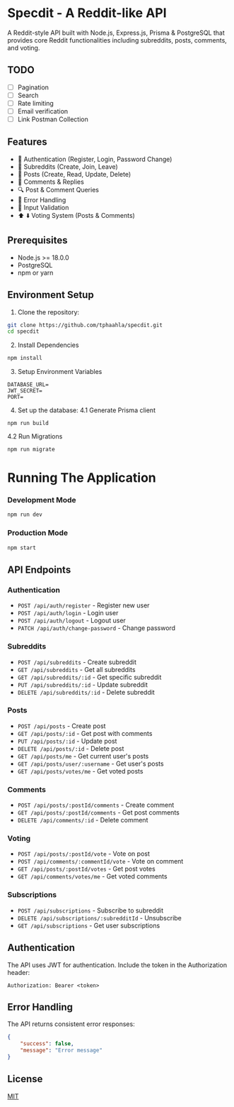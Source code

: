 # Specdit - A Reddit-like API

A Reddit-style API built with Node.js, Express.js, Prisma & PostgreSQL that provides core Reddit functionalities including subreddits, posts, comments, and voting.

## TODO

- [ ] Pagination
- [ ] Search
- [ ] Rate limiting
- [ ] Email verification
- [ ] Link Postman Collection

## Features

- 🔐 Authentication (Register, Login, Password Change)
- 📱 Subreddits (Create, Join, Leave)
- 📝 Posts (Create, Read, Update, Delete)
- 💬 Comments & Replies
- 🔍 Post & Comment Queries
- 🎯 Error Handling
- 🚦 Input Validation
- ⬆️ ⬇️ Voting System (Posts & Comments)

## Prerequisites

- Node.js >= 18.0.0
- PostgreSQL
- npm or yarn

## Environment Setup

1. Clone the repository:

```bash
git clone https://github.com/tphaahla/specdit.git
cd specdit
```

2. Install Dependencies

```bash
npm install
```

3. Setup Environment Variables

```env
DATABASE_URL=
JWT_SECRET=
PORT=
```

4. Set up the database:
   4.1 Generate Prisma client

```
npm run build
```

4.2 Run Migrations

```bash
npm run migrate
```

# Running The Application

### Development Mode

```bash
npm run dev
```

### Production Mode

```bash
npm start
```

## API Endpoints

### Authentication

- `POST /api/auth/register` - Register new user
- `POST /api/auth/login` - Login user
- `POST /api/auth/logout` - Logout user
- `PATCH /api/auth/change-password` - Change password

### Subreddits

- `POST /api/subreddits` - Create subreddit
- `GET /api/subreddits` - Get all subreddits
- `GET /api/subreddits/:id` - Get specific subreddit
- `PUT /api/subreddits/:id` - Update subreddit
- `DELETE /api/subreddits/:id` - Delete subreddit

### Posts

- `POST /api/posts` - Create post
- `GET /api/posts/:id` - Get post with comments
- `PUT /api/posts/:id` - Update post
- `DELETE /api/posts/:id` - Delete post
- `GET /api/posts/me` - Get current user's posts
- `GET /api/posts/user/:username` - Get user's posts
- `GET /api/posts/votes/me` - Get voted posts

### Comments

- `POST /api/posts/:postId/comments` - Create comment
- `GET /api/posts/:postId/comments` - Get post comments
- `DELETE /api/comments/:id` - Delete comment

### Voting

- `POST /api/posts/:postId/vote` - Vote on post
- `POST /api/comments/:commentId/vote` - Vote on comment
- `GET /api/posts/:postId/votes` - Get post votes
- `GET /api/comments/votes/me` - Get voted comments

### Subscriptions

- `POST /api/subscriptions` - Subscribe to subreddit
- `DELETE /api/subscriptions/:subredditId` - Unsubscribe
- `GET /api/subscriptions` - Get user subscriptions

## Authentication

The API uses JWT for authentication. Include the token in the Authorization header:

```
Authorization: Bearer <token>
```

## Error Handling

The API returns consistent error responses:

```json
{
	"success": false,
	"message": "Error message"
}
```

## License

[MIT](https://choosealicense.com/licenses/mit/)
